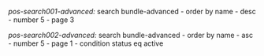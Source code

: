 *pos-search001-advanced:* search bundle-advanced - 
    order by name - desc - number 5 - page 3

*pos-search002-advanced:* search bundle-advanced - 
    order by name - asc - number 5 - page 1 - condition status eq active